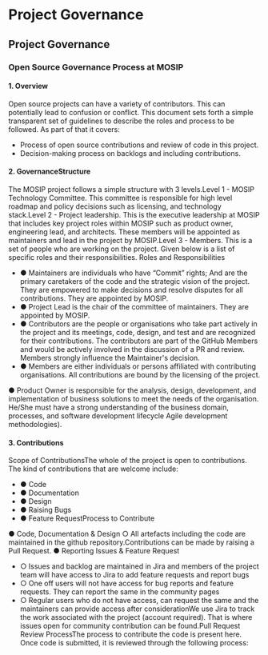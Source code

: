# Project Governance

## Project Governance

### Open Source Governance Process at MOSIP <a href="#open-source-governance-process-at-mosip" id="open-source-governance-process-at-mosip"></a>

#### 1. Overview <a href="#id-1.-overview" id="id-1.-overview"></a>

Open source projects can have a variety of contributors. This can potentially lead to confusion or conflict. This document sets forth a simple transparent set of guidelines to describe the roles and process to be followed. As part of that it covers:

* Process of open source contributions and review of code in this project.
* Decision-making process on backlogs and including contributions.

#### 2. GovernanceStructure <a href="#id-2.-governancestructure" id="id-2.-governancestructure"></a>

The MOSIP project follows a simple structure with 3 levels.Level 1 - MOSIP Technology Committee. This committee is responsible for high level roadmap and policy decisions such as licensing, and technology stack.Level 2 - Project leadership. This is the executive leadership at MOSIP that includes key project roles within MOSIP such as product owner, engineering lead, and architects. These members will be appointed as maintainers and lead in the project by MOSIP.Level 3 - Members. This is a set of people who are working on the project. Given below is a list of specific roles and their responsibilities. Roles and Responsibilities

* ● Maintainers are individuals who have “Commit” rights; And are the primary caretakers of the code and the strategic vision of the project. They are empowered to make decisions and resolve disputes for all contributions. They are appointed by MOSIP.
* ● Project Lead is the chair of the committee of maintainers. They are appointed by MOSIP.
* ● Contributors are the people or organisations who take part actively in the project and its meetings, code, design, and test and are recognized for their contributions. The contributors are part of the GitHub Members and would be actively involved in the discussion of a PR and review. Members strongly influence the Maintainer's decision.
* ● Members are either individuals or persons affiliated with contributing organisations. All contributions are bound by the licensing of the project.

● Product Owner is responsible for the analysis, design, development, and implementation of business solutions to meet the needs of the organisation. He/She must have a strong understanding of the business domain, processes, and software development lifecycle Agile development methodologies).

#### 3. Contributions <a href="#id-3.-contributions" id="id-3.-contributions"></a>

Scope of ContributionsThe whole of the project is open to contributions. The kind of contributions that are welcome include:

* ● Code
* ● Documentation
* ● Design
* ● Raising Bugs
* ● Feature RequestProcess to Contribute

● Code, Documentation & Design ○ All artefacts including the code are maintained in the github repository.Contributions can be made by raising a Pull Request. ● Reporting Issues & Feature Request

* ○ Issues and backlog are maintained in Jira and members of the project team will have access to Jira to add feature requests and report bugs
* ○ One off users will not have access for bug reports and feature requests. They can report the same in the community pages
* ○ Regular users who do not have access, can request the same and the maintainers can provide access after considerationWe use Jira to track the work associated with the project (account required). That is where issues open for community contribution can be found.Pull Request Review ProcessThe process to contribute the code is present here. Once code is submitted, it is reviewed through the following process:
